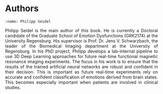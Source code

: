 # Authors

```{figure} ../_images/philippseidel.jpg
:name: Philipp Seidel
```
<p align="justify">Philipp Seidel is the main author of this book. He is currently a Doctoral candidate 
of the Graduate School of Emotion Dysfunctions (GRK2174) at the University Regensburg. 
His supervisor is Prof. Dr. Jens V. Schwarzbach, the leader of the Biomedical Imaging department at 
the University of Regensburg. In his PhD project, Philipp develops a lab-internal pipeline to use 
3D Deep Learning approaches for future real-time functional magnetic resonance imaging experiments. 
The focus in his work is to ensure that the results of the trained artificial neural networks are 
robust and confident in their decision. This is important as future real-time experiments rely on 
accurate and confident classification of emotions derived from brain states. This becomes especially 
important when patients are involved in clinical studies.</p>